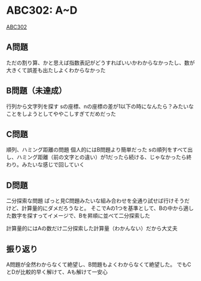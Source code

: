 # ABC302: A~D
[ABC302](https://atcoder.jp/contests/abc302)

## A問題
ただの割り算、かと思えば指数表記がどうすればいいかわからなかったし、数が大きくて誤差も出たしよくわからなかった

## B問題（未達成）
行列から文字列を探す
sの座標、nの座標の差が1以下の時になんたら？みたいなことをしようとしてややこしすぎてだめだった

## C問題
順列、ハミング距離の問題
個人的にはB問題より簡単だった
sの順列をすべて出し、ハミング距離（前の文字との違い）が1だったら続ける、じゃなかったら終わり。みたいな感じで回していく

## D問題
二分探索な問題
ぱっと見C問題みたいな組み合わせを全通り試せば行けそうだけど、計算量的にダメだろうなと。
そこでAの1つを基準として、Bの中から適した数字を探すってイメージで、Bを昇順に並べて二分探索した

計算量的にはAの数だけ二分探索した計算量（わかんない）だから大丈夫


## 振り返り
A問題が全然わからなくて絶望し、B問題もよくわからなくて絶望した。
でもCとDが比較的早く解けて、Aも解けて一安心

